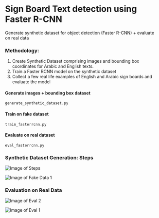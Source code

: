 # Sign Board Text detection using Faster R-CNN
Generate synthetic dataset for object detection (Faster R-CNN) + evaluate on real data

### Methodology:
1. Create Synthetic Dataset comprising images and bounding box coordinates for Arabic and English texts.
2. Train a Faster RCNN model on the synthetic dataset
3. Collect a few real life examples of English and Arabic sign boards and evaluate the model

#### Generate images + bounding box dataset
```generate_synthetic_dataset.py```

#### Train on fake dataset
```train_fasterrcnn.py```

#### Evaluate on real dataset
```eval_fasterrcnn.py```

### Synthetic Dataset Generation: Steps
![Image of Steps](https://github.com/kvsnoufal/signboard_text_detection/blob/master/readme_images/steps.png)

![Image of Fake Data 1](https://github.com/kvsnoufal/signboard_text_detection/blob/master/readme_images/fakeimages.png)

### Evaluation on Real Data
![Image of Eval 2](https://github.com/kvsnoufal/signboard_text_detection/blob/master/readme_images/eval1.png)

![Image of Eval 1](https://github.com/kvsnoufal/signboard_text_detection/blob/master/readme_images/eval2.png)
